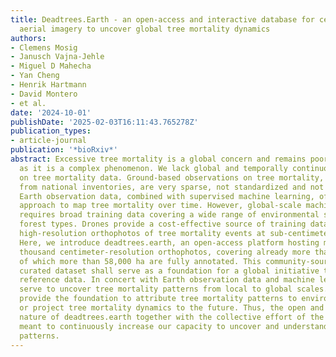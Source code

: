 ```yaml
---
title: Deadtrees.Earth - an open-access and interactive database for centimeter-scale
  aerial imagery to uncover global tree mortality dynamics
authors:
- Clemens Mosig
- Janusch Vajna-Jehle
- Miguel D Mahecha
- Yan Cheng
- Henrik Hartmann
- David Montero
- et al.
date: '2024-10-01'
publishDate: '2025-02-03T16:11:43.765278Z'
publication_types:
- article-journal
publication: '*bioRxiv*'
abstract: Excessive tree mortality is a global concern and remains poorly understood
  as it is a complex phenomenon. We lack global and temporally continuous coverage
  on tree mortality data. Ground-based observations on tree mortality, e.g., derived
  from national inventories, are very sparse, not standardized and not spatially explicit.
  Earth observation data, combined with supervised machine learning, offer a promising
  approach to map tree mortality over time. However, global-scale machine learning
  requires broad training data covering a wide range of environmental settings and
  forest types. Drones provide a cost-effective source of training data by capturing
  high-resolution orthophotos of tree mortality events at sub-centimeter resolution.
  Here, we introduce deadtrees.earth, an open-access platform hosting more than a
  thousand centimeter-resolution orthophotos, covering already more than 300,000 ha,
  of which more than 58,000 ha are fully annotated. This community-sourced and rigorously
  curated dataset shall serve as a foundation for a global initiative to gather comprehensive
  reference data. In concert with Earth observation data and machine learning it will
  serve to uncover tree mortality patterns from local to global scales. This will
  provide the foundation to attribute tree mortality patterns to environmental changes
  or project tree mortality dynamics to the future. Thus, the open and interactive
  nature of deadtrees.earth together with the collective effort of the community is
  meant to continuously increase our capacity to uncover and understand tree mortality
  patterns.
---
```


